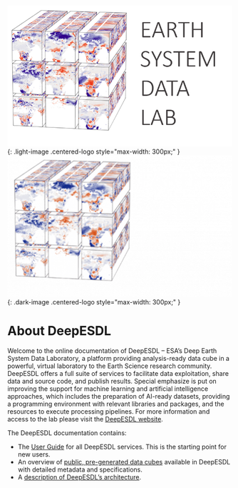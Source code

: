 ![DeepESDL](img/logo/logo_light.png){: .light-image .centered-logo style="max-width: 300px;" }
![DeepESDL](img/logo/logo_dark.png){: .dark-image .centered-logo style="max-width: 300px;" }

# About DeepESDL

Welcome to the online documentation of DeepESDL – ESA’s Deep Earth System
Data Laboratory, a platform providing analysis-ready data cube in a powerful,
virtual laboratory to the Earth Science research community. DeepESDL offers a
full suite of services to facilitate data exploitation, share data and source
code, and publish results. Special emphasize is put on improving the support
for machine learning and artificial intelligence approaches, which includes
the preparation of AI-ready datasets, providing a programming environment
with relevant libraries and packages, and the resources to execute processing
pipelines. For more information and access to the lab please visit the
[DeepESDL website](https://www.earthsystemdatalab.net/).

The DeepESDL documentation contains:

- The [User Guide](guide/overview.md) for all DeepESDL services.
  This is the starting point for new users.
- An overview of [public, pre-generated data cubes](datasets/datasets.md)
  available in DeepESDL with detailed metadata and specifications.
- A [description of DeepESDL’s architecture](design/index.md).
